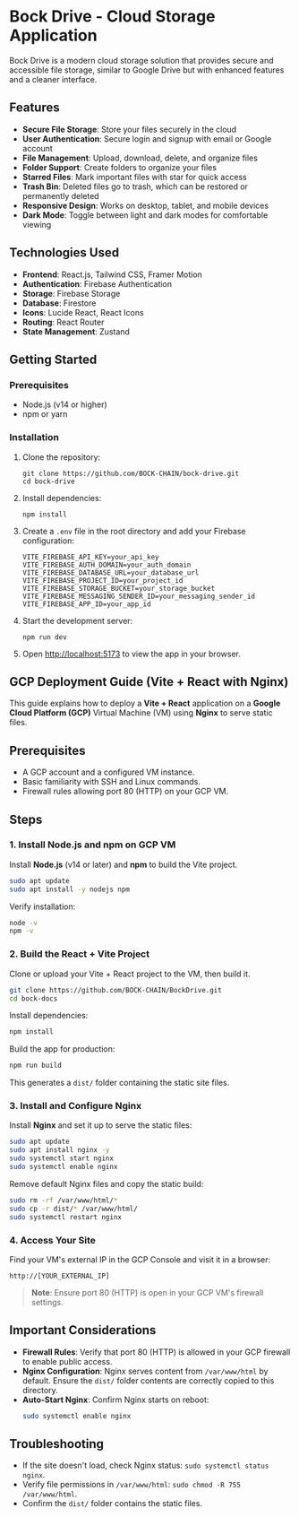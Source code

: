 # Bock Drive - Cloud Storage Application


Bock Drive is a modern cloud storage solution that provides secure and accessible file storage, similar to Google Drive but with enhanced features and a cleaner interface.

## Features

- **Secure File Storage**: Store your files securely in the cloud
- **User Authentication**: Secure login and signup with email or Google account
- **File Management**: Upload, download, delete, and organize files
- **Folder Support**: Create folders to organize your files
- **Starred Files**: Mark important files with star for quick access
- **Trash Bin**: Deleted files go to trash, which can be restored or permanently deleted
- **Responsive Design**: Works on desktop, tablet, and mobile devices
- **Dark Mode**: Toggle between light and dark modes for comfortable viewing

## Technologies Used

- **Frontend**: React.js, Tailwind CSS, Framer Motion
- **Authentication**: Firebase Authentication
- **Storage**: Firebase Storage
- **Database**: Firestore
- **Icons**: Lucide React, React Icons
- **Routing**: React Router
- **State Management**: Zustand

## Getting Started

### Prerequisites

- Node.js (v14 or higher)
- npm or yarn

### Installation

1. Clone the repository:
   ```
   git clone https://github.com/BOCK-CHAIN/bock-drive.git
   cd bock-drive
   ```

2. Install dependencies:
   ```
   npm install
   ```

3. Create a `.env` file in the root directory and add your Firebase configuration:
   ```
   VITE_FIREBASE_API_KEY=your_api_key
   VITE_FIREBASE_AUTH_DOMAIN=your_auth_domain
   VITE_FIREBASE_DATABASE_URL=your_database_url
   VITE_FIREBASE_PROJECT_ID=your_project_id
   VITE_FIREBASE_STORAGE_BUCKET=your_storage_bucket
   VITE_FIREBASE_MESSAGING_SENDER_ID=your_messaging_sender_id
   VITE_FIREBASE_APP_ID=your_app_id
   ```

4. Start the development server:
   ```
   npm run dev
   ```

5. Open [http://localhost:5173](http://localhost:5173) to view the app in your browser.



## GCP Deployment Guide (Vite + React with Nginx)

This guide explains how to deploy a **Vite + React** application on a **Google Cloud Platform (GCP)** Virtual Machine (VM) using **Nginx** to serve static files.

## Prerequisites
- A GCP account and a configured VM instance.
- Basic familiarity with SSH and Linux commands.
- Firewall rules allowing port 80 (HTTP) on your GCP VM.

## Steps

### 1. Install Node.js and npm on GCP VM
Install **Node.js** (v14 or later) and **npm** to build the Vite project.

```bash
sudo apt update
sudo apt install -y nodejs npm
```

Verify installation:
```bash
node -v
npm -v
```

### 2. Build the React + Vite Project
Clone or upload your Vite + React project to the VM, then build it.

```bash
git clone https://github.com/BOCK-CHAIN/BockDrive.git
cd bock-docs
```

Install dependencies:
```bash
npm install
```

Build the app for production:
```bash
npm run build
```

This generates a `dist/` folder containing the static site files.

### 3. Install and Configure Nginx
Install **Nginx** and set it up to serve the static files:

```bash
sudo apt update
sudo apt install nginx -y
sudo systemctl start nginx
sudo systemctl enable nginx
```

Remove default Nginx files and copy the static build:
```bash
sudo rm -rf /var/www/html/*
sudo cp -r dist/* /var/www/html/
sudo systemctl restart nginx
```

### 4. Access Your Site
Find your VM's external IP in the GCP Console and visit it in a browser:

```
http://[YOUR_EXTERNAL_IP]
```

> **Note**: Ensure port 80 (HTTP) is open in your GCP VM's firewall settings.

## Important Considerations
- **Firewall Rules**: Verify that port 80 (HTTP) is allowed in your GCP firewall to enable public access.
- **Nginx Configuration**: Nginx serves content from `/var/www/html` by default. Ensure the `dist/` folder contents are correctly copied to this directory.
- **Auto-Start Nginx**: Confirm Nginx starts on reboot:
  ```bash
  sudo systemctl enable nginx
  ```

## Troubleshooting
- If the site doesn't load, check Nginx status: `sudo systemctl status nginx`.
- Verify file permissions in `/var/www/html`: `sudo chmod -R 755 /var/www/html`.
- Confirm the `dist/` folder contains the static files.
